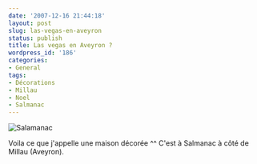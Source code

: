 ```yaml
---
date: '2007-12-16 21:44:18'
layout: post
slug: las-vegas-en-aveyron
status: publish
title: Las vegas en Aveyron ?
wordpress_id: '186'
categories:
- General
tags:
- Décorations
- Millau
- Noel
- Salmanac
---
```


![Salamanac](http://static.zenithar.org/wp-content/uploads/photo0055.jpg)

Voila ce que j'appelle une maison décorée ^^ C'est à Salmanac à côté de Millau (Aveyron).
